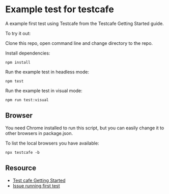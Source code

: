# Example test for testcafe

A example first test using Testcafe from the Testcafe Getting Started guide.

To try it out:

Clone this repo, open command line and change directory to the repo.

Install dependencies:

    npm install

Run the example test in headless mode:

    npm test

Run the example test in visual mode:

    npm run test:visual

##  Browser

You need Chrome installed to run this script, but you can easily change it to other browsers in package.json.

To list the local browsers you have available:

    npx testcafe -b

## Resource

- [Test cafe Getting Started](https://devexpress.github.io/testcafe/documentation/getting-started/) 
- [Issue running first test](https://testcafe-discuss.devexpress.com/t/first-test-case-not-running/120/2)